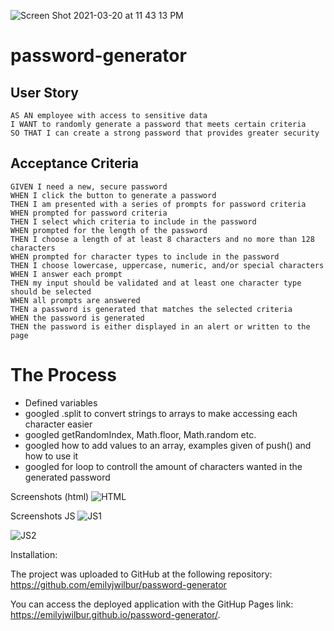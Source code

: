 ![Screen Shot 2021-03-20 at 11 43 13 PM](https://user-images.githubusercontent.com/79462454/111892983-13047d00-89d6-11eb-811e-100a2029eef8.png)
# password-generator

## User Story

```
AS AN employee with access to sensitive data
I WANT to randomly generate a password that meets certain criteria
SO THAT I can create a strong password that provides greater security
```

## Acceptance Criteria

```
GIVEN I need a new, secure password
WHEN I click the button to generate a password
THEN I am presented with a series of prompts for password criteria
WHEN prompted for password criteria
THEN I select which criteria to include in the password
WHEN prompted for the length of the password
THEN I choose a length of at least 8 characters and no more than 128 characters
WHEN prompted for character types to include in the password
THEN I choose lowercase, uppercase, numeric, and/or special characters
WHEN I answer each prompt
THEN my input should be validated and at least one character type should be selected
WHEN all prompts are answered
THEN a password is generated that matches the selected criteria
WHEN the password is generated
THEN the password is either displayed in an alert or written to the page
```

<h1> The Process </h1>

- Defined variables
- googled .split to convert strings to arrays to make accessing each character easier
- googled getRandomIndex, Math.floor, Math.random etc. 
- googled how to add values to an array, examples given of push() and how to use it
- googled for loop to controll the amount of characters wanted in the generated password

Screenshots (html)
![HTML](https://user-images.githubusercontent.com/79462454/111892916-de90c100-89d5-11eb-820d-abbc5b4e0a1a.png)

Screenshots JS
![JS1](https://user-images.githubusercontent.com/79462454/111892919-e3ee0b80-89d5-11eb-9875-f24020691d9b.png)

![JS2](https://user-images.githubusercontent.com/79462454/111892920-e81a2900-89d5-11eb-9284-14840a3c6403.png)


Installation:

The project was uploaded to GitHub at the following repository: https://github.com/emilyjwilbur/password-generator

You can access the deployed application with the GitHup Pages link: https://emilyjwilbur.github.io/password-generator/.



